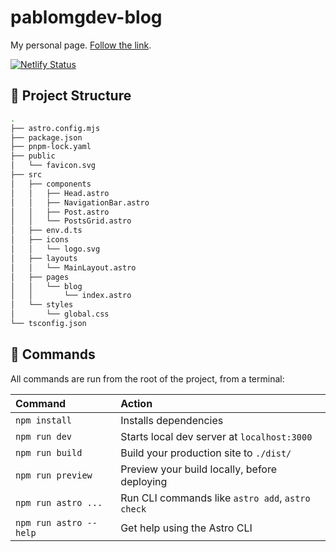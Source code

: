 # pablomgdev-blog

My personal page. [Follow the link](https://pablomiragarcia-blog.netlify.app/).

[![Netlify Status](https://api.netlify.com/api/v1/badges/06c9d5b5-74cd-410c-ac62-0830260fc441/deploy-status)](https://app.netlify.com/sites/pablomiragarcia-blog/deploys)

## 🚀 Project Structure

```bash
.
├── astro.config.mjs
├── package.json
├── pnpm-lock.yaml
├── public
│   └── favicon.svg
├── src
│   ├── components
│   │   ├── Head.astro
│   │   ├── NavigationBar.astro
│   │   ├── Post.astro
│   │   └── PostsGrid.astro
│   ├── env.d.ts
│   ├── icons
│   │   └── logo.svg
│   ├── layouts
│   │   └── MainLayout.astro
│   ├── pages
│   │   └── blog
│   │       └── index.astro
│   └── styles
│       └── global.css
└── tsconfig.json
```

## 🧞 Commands

All commands are run from the root of the project, from a terminal:

| Command                | Action                                           |
| :--------------------- | :----------------------------------------------- |
| `npm install`          | Installs dependencies                            |
| `npm run dev`          | Starts local dev server at `localhost:3000`      |
| `npm run build`        | Build your production site to `./dist/`          |
| `npm run preview`      | Preview your build locally, before deploying     |
| `npm run astro ...`    | Run CLI commands like `astro add`, `astro check` |
| `npm run astro --help` | Get help using the Astro CLI                     |
